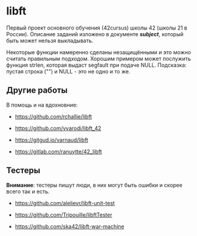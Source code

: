 # libft

Первый проект основного обучения (42cursus) школы 42 (школы 21 в России). Описание заданий изложено в документе ***subject***, который быть может нельзя выкладывать.

Некоторые функции намеренно сделаны незащищёнными и это можно считать правильным подходом. Хорошим примером может послужить функция strlen, которая выдаст segfault при подаче NULL. Подсказка: пустая строка ("") и NULL - это не одно и то же.


## Другие работы

В помощь и на вдохновние:

* https://github.com/rchallie/libft

* https://github.com/vvarodi/libft_42

* https://gitgud.io/varnaud/libft

* https://gitlab.com/ranuytte/42_libft


## Тестеры

**Внимание**: тестеры пишут люди, в них могут быть ошибки и скорее всего так и есть. 

* https://github.com/alelievr/libft-unit-test

* https://github.com/Tripouille/libftTester

* https://github.com/ska42/libft-war-machine
